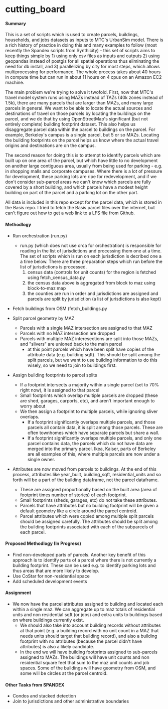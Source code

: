 # cutting_board

#### Summary

This is a set of scripts which is used to create parcels, buildings, households, and jobs datasets as inputs to MTC's UrbanSim model.  There is a rich history of practice in doing this and many examples to follow (most recently the Spandex scripts from Synthicity) - this set of scripts aims to keep things simple by 1) using only csv files as inputs and outputs 2) using geopandas instead of postgis for all spatial operations thus eliminating the need for db install, and 3) parallelizing by city for most steps, which allows multiprocessing for performance.  The whole process takes about 40 hours in compute time but can run in about 11 hours on 4 cpus on an Amazon EC2 machine.

The main problem we're trying to solve it twofold.  First, now that MTC's travel model system runs using MAZs instead of TAZs (40k zones instead of 1.5k), there are many parcels that are larger than MAZs, and many large parcels in general.  We want to be able to locate the actual sources and destinations of travel on those parcels by locating the buildings on the parcel, and we do that by using OpenStreetMap's significant (but not entirely complete) building footprint dataset.  This also helps us disaggregate parcel data within the parcel to buildings on the parcel.  For example, Berkeley's campus is a single parcel, but 5 or so MAZs.  Locating the building footprints on the parcel helps us know where the actual travel origins and destinations are on the campus.

The second reason for doing this is to attempt to identify parcels which are built up on one area of the parcel, but which have little to no development on another large contiguous area, usually from being used for parking - e.g. in shopping malls and corporate campuses.  Where there is a lot of pressure for development, these parking lots are ripe for redevelopment, and if we don't consider sub-parcel areas we can't know which parcels are fully covered by a short building, and which parcels have a modest height building on part of the parcel and a parking lot on the other part.

All data is included in this repo except for the parcel data, which is stored in the Basis repo.  I tried to fetch the Basis parcel files over the internet, but can't figure out how to get a web link to a LFS file from Github.

#### Methodlogy

* Run orchestration (run.py)
  * run.py (which does not use orca for orchestration) is responsible for reading in the list of jurisdictions and processing them one at a time.  The set of scripts which is run on each jurisdiction is decribed one a a time below.  There are three preparation steps which run before the list of jurisdictions is processed.
    1) census data (controls for unit counts) for the region is fetched using fetch_census_data.py
    2) the census data above is aggregated from block to maz using block-to-maz map
    3) the counties are run in order and jurisdictions are assigned and parcels are split by jurisdiction (a list of jurisdictions is also kept)

* Fetch buildings from OSM (fetch_buildings.py

* Split parcel geometry by MAZ
  * Parcels with a single MAZ intersection are assigned to that MAZ
  * Parcels with no MAZ intersection are dropped
  * Parcels with multiple MAZ interesections are split into those MAZs, and "slivers" are unioned back to the main parcel
    * at this point parcels which have been split have copies of the attribute data (e.g. building sqft).  This should be split among the split parcels, but we want to use building information to do this wisely, so we need to join to buildings first.
* Assign building footprints to parcel splits
  * If a footprint intersects a majority within a single parcel (set to 70% right now), it is assigned to that parcel
  * Small footprints which overlap multiple parcels are dropped (these are shed, garages, carports, etc), and aren't important enough to worry about
  * We then assign a footprint to multiple parcels, while ignoring sliver overlaps.
    * If a footprint significantly overlaps multiple parcels, and those parcels all contain data, it is split among those parcels.  These are often townhomes which have separate parcels but share a wall.
    * If a footprint significantly overlaps multiple parcels, and only one parcel contains data, the parcels which do not have data are merged into the primary parcel.  Ikea, Kaiser, parts of Berkeley are all examples of this, where multiple parcels are now under a single owner.    
* Attributes are now moved from parcels to buildings.  At the end of this process, attributes like year_built, building_sqft, residential_units and so forth will be a part of the building dataframe, not the parcel dataframe.
  * These are assigned proportionally based on the built area (area of footprint times number of stories) of each footprint.
  * Small footprints (sheds, garages, etc) do not take these attributes.
  * Parcels that have attributes but no building footprint will be given a default geometry like a circle around the parcel centroid.
  * Parcel attributes which were copied among multiple split parcels should be assigned carefully.  The attributes should be split among the building footprints associated with each of the subparcels of each parcel.

#### Proposed Methodlogy (In Progress)

* Find non-developed parts of parcels.  Another key benefit of this approach is to identify parts of a parcel where there is not currently a building footprint.  These can be used e.g. to identify parking lots and thus areas that are more likely to develop.
* Use CoStar for non-residential space
* Add scheduled development events

#### Assignment

* We now have the parcel attributes assigned to building and located each within a single maz.  We can aggregate up to maz totals of residential units and non residential sqft (or jobs) and extra units to buildings based on where buildings currently exist.
  * We should also take into account building records without attributes at that point (e.g. a building record with no unit count in a MAZ that needs units should target that building record), and also a building footprint with no attributes (because the parcel didn't have attributes) is also a likely candidate.
  * In the end we will have building footprints assigned to sub-parcels assigned to MAZs.  The buildings will have unit counts and non residential square feet that sum to the maz unit counts and job spaces.  Some of the buildings will have geometry from OSM, and some will be circles at the parcel centroid.

#### Other Tasks from SPANDEX

* Condos and stacked detection
* Join to jurisdictions and other administrative boundaries
